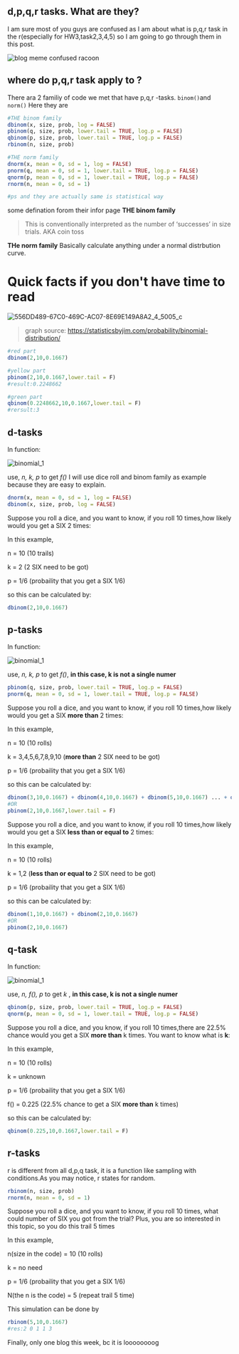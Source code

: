 ## d,p,q,r tasks. What are they? 
I am sure most of you guys are confused as I am about what is p,q,r task in the r(especially for HW3,task2,3,4,5)
so I am going to go through them in this post. 

![blog meme confused racoon](https://github.com/user-attachments/assets/b0b16207-d374-4231-83b3-26400223f28b)
## where do p,q,r task apply to ?
There ara 2 familiy of code we met that have p,q,r -tasks. `binom()`and `norm()` Here they are 
```r
#THE binom family
dbinom(x, size, prob, log = FALSE)
pbinom(q, size, prob, lower.tail = TRUE, log.p = FALSE)
qbinom(p, size, prob, lower.tail = TRUE, log.p = FALSE)
rbinom(n, size, prob)

#THE norm family
dnorm(x, mean = 0, sd = 1, log = FALSE)
pnorm(q, mean = 0, sd = 1, lower.tail = TRUE, log.p = FALSE)
qnorm(p, mean = 0, sd = 1, lower.tail = TRUE, log.p = FALSE)
rnorm(n, mean = 0, sd = 1)

#ps and they are actually same is statistical way 
```
some defination forom their infor page
**THE binom family** 
>This is conventionally interpreted as the number of ‘successes’ in size trials.
AKA coin toss

**THe norm family** 
Basically calculate anything under a normal distrbution curve.

# Quick facts if you don't have time to read

![556DD489-67C0-469C-AC07-8E69E149A8A2_4_5005_c](https://github.com/user-attachments/assets/c967fc79-edf0-4844-99a8-9cd65c64be16)
> graph source: https://statisticsbyjim.com/probability/binomial-distribution/

```r
#red part
dbinom(2,10,0.1667)

#yellow part
pbinom(2,10,0.1667,lower.tail = F)
#result:0.2248662

#green part
qbinom(0.2248662,10,0.1667,lower.tail = F)
#rersult:3
```


## d-tasks
In function:

![binomial_1](https://github.com/user-attachments/assets/54263095-e33e-4695-992c-51dc6333bb53)

use, *n, k, p* to get *f()*
I will use dice roll and binom family as example because they are easy to explain.
```r
dnorm(x, mean = 0, sd = 1, log = FALSE)
dbinom(x, size, prob, log = FALSE)
```

Suppose you roll a dice, and you want to know, if you roll 10 times,how likely would you get a SIX 2 times:

In this example, 

n = 10 (10 trails)

k = 2 (2 SIX need to be got) 

p = 1/6 (probaility that you get a SIX 1/6) 

so this can be calculated by:
```r
dbinom(2,10,0.1667)
```

## p-tasks
In function:

![binomial_1](https://github.com/user-attachments/assets/54263095-e33e-4695-992c-51dc6333bb53)

use, *n, k, p* to get *f()*, **in this case, k is not a single numer**

```r
pbinom(q, size, prob, lower.tail = TRUE, log.p = FALSE)
pnorm(q, mean = 0, sd = 1, lower.tail = TRUE, log.p = FALSE)
```
Suppose you roll a dice, and you want to know, if you roll 10 times,how likely would you get a SIX **more than** 2 times:

In this example, 

n = 10 (10 rolls)

k = 3,4,5,6,7,8,9,10 (**more than** 2 SIX need to be got) 

p = 1/6 (probaility that you get a SIX 1/6) 

so this can be calculated by:
```r
dbinom(3,10,0.1667) + dbinom(4,10,0.1667) + dbinom(5,10,0.1667) ... + dbinom(10,10,0.1667)
#OR
pbinom(2,10,0.1667,lower.tail = F)
```
Suppose you roll a dice, and you want to know, if you roll 10 times,how likely would you get a SIX **less than or equal to**  2 times:

In this example, 

n = 10 (10 rolls)

k = 1,2 (**less than or equal to** 2 SIX need to be got) 

p = 1/6 (probaility that you get a SIX 1/6) 

so this can be calculated by:
```r
dbinom(1,10,0.1667) + dbinom(2,10,0.1667) 
#OR
pbinom(2,10,0.1667)
```
## q-task
In function:

![binomial_1](https://github.com/user-attachments/assets/54263095-e33e-4695-992c-51dc6333bb53)

use, *n, f(), p* to get *k* , **in this case, k is not a single numer**

```r
qbinom(p, size, prob, lower.tail = TRUE, log.p = FALSE)
qnorm(p, mean = 0, sd = 1, lower.tail = TRUE, log.p = FALSE)
```
Suppose you roll a dice, and you know, if you roll 10 times,there are 22.5% chance would you get a SIX **more than** k times. 
You want to know what is **k**: 

In this example, 

n = 10 (10 rolls)

k = unknown

p = 1/6 (probaility that you get a SIX 1/6)

f() = 0.225 (22.5% chance to get a SIX **more than** k times) 

so this can be calculated by:
```r
qbinom(0.225,10,0.1667,lower.tail = F)
```
## r-tasks
r is different from all d,p,q task, it is a function like sampling with conditions.As you may notice, r states for random.
```r
rbinom(n, size, prob)
rnorm(n, mean = 0, sd = 1)
```
Suppose you roll a dice, and you want to know, if you roll 10 times, what could number of SIX you got from the trial? Plus, you are so interested 
in this topic, so you do this trail 5 times

In this example, 

n(size in the code) = 10 (10 rolls)

k = no need

p = 1/6 (probaility that you get a SIX 1/6)

N(the n is the code) = 5 (repeat trail 5 time)

This simulation can be done by 
```r
rbinom(5,10,0.1667)
#res:2 0 1 1 3
```

Finally, only one blog this week, bc it is loooooooog
